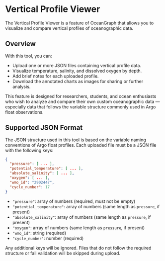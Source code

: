 # Vertical Profile Viewer

The Vertical Profile Viewer is a feature of OceanGraph that allows you to visualize and compare vertical profiles of oceanographic data.

## Overview

With this tool, you can:

- Upload one or more JSON files containing vertical profile data.
- Visualize temperature, salinity, and dissolved oxygen by depth.
- Add brief notes for each uploaded profile.
- Download the annotated charts as images for sharing or further analysis.

This feature is designed for researchers, students, and ocean enthusiasts who wish to analyze and compare their own custom oceanographic data — especially data that follows the variable structure commonly used in Argo float observations.

## Supported JSON Format

The JSON structure used in this tool is based on the variable naming conventions of Argo float profiles. Each uploaded file must be a JSON file with the following keys:

```json
{
  "pressure": [ ... ],
  "potential_temperature": [ ... ],
  "absolute_salinity": [ ... ],
  "oxygen": [ ... ],
  "wmo_id": "2902447",
  "cycle_number": 17
}
```

- `"pressure"`: array of numbers (required, must not be empty)
- `"potential_temperature"`: array of numbers (same length as `pressure`, if present)
- `"absolute_salinity"`: array of numbers (same length as `pressure`, if present)
- `"oxygen"`: array of numbers (same length as `pressure`, if present)
- `"wmo_id"`: string (required)
- `"cycle_number"`: number (required)

Any additional keys will be ignored. Files that do not follow the required structure or fail validation will be skipped during upload.
